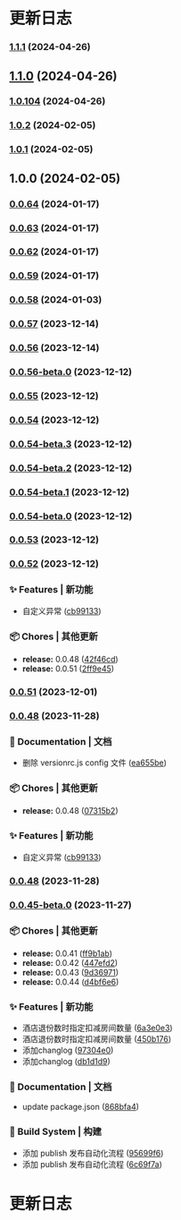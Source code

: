 # 更新日志 


### [1.1.1](https://github.com/snowmountain-top/user-cli-nodejs/compare/v1.1.0...v1.1.1) (2024-04-26)

## [1.1.0](https://github.com/snowmountain-top/user-cli-nodejs/compare/v1.0.104...v1.1.0) (2024-04-26)

### [1.0.104](https://github.com/snowmountain-top/user-cli-nodejs/compare/v1.0.16...v1.0.104) (2024-04-26)

### [1.0.2](https://github.com/snowmountain-top/user-cli-nodejs/compare/v1.0.1...v1.0.2) (2024-02-05)

### [1.0.1](https://github.com/snowmountain-top/user-cli-nodejs/compare/v1.0.0...v1.0.1) (2024-02-05)

## 1.0.0 (2024-02-05)

### [0.0.64](https://github.com/snowmountain-top/ros-cli-nodejs/compare/v0.0.63...v0.0.64) (2024-01-17)

### [0.0.63](https://github.com/snowmountain-top/ros-cli-nodejs/compare/v0.0.62...v0.0.63) (2024-01-17)

### [0.0.62](https://github.com/snowmountain-top/ros-cli-nodejs/compare/v0.0.61...v0.0.62) (2024-01-17)

### [0.0.59](https://github.com/snowmountain-top/ros-cli-nodejs/compare/v0.0.58...v0.0.59) (2024-01-17)

### [0.0.58](https://github.com/snowmountain-top/ros-cli-nodejs/compare/v0.0.57...v0.0.58) (2024-01-03)

### [0.0.57](https://github.com/snowmountain-top/ros-cli-nodejs/compare/v0.0.56...v0.0.57) (2023-12-14)

### [0.0.56](https://github.com/snowmountain-top/ros-cli-nodejs/compare/v0.0.56-beta.0...v0.0.56) (2023-12-14)

### [0.0.56-beta.0](https://github.com/snowmountain-top/ros-cli-nodejs/compare/v0.0.55...v0.0.56-beta.0) (2023-12-12)

### [0.0.55](https://github.com/snowmountain-top/ros-cli-nodejs/compare/v0.0.54...v0.0.55) (2023-12-12)

### [0.0.54](https://github.com/snowmountain-top/ros-cli-nodejs/compare/v0.0.54-beta.3...v0.0.54) (2023-12-12)

### [0.0.54-beta.3](https://github.com/snowmountain-top/ros-cli-nodejs/compare/v0.0.54-beta.2...v0.0.54-beta.3) (2023-12-12)

### [0.0.54-beta.2](https://github.com/snowmountain-top/ros-cli-nodejs/compare/v0.0.54-beta.1...v0.0.54-beta.2) (2023-12-12)

### [0.0.54-beta.1](https://github.com/snowmountain-top/ros-cli-nodejs/compare/v0.0.54-beta.0...v0.0.54-beta.1) (2023-12-12)

### [0.0.54-beta.0](https://github.com/snowmountain-top/ros-cli-nodejs/compare/v0.0.53...v0.0.54-beta.0) (2023-12-12)

### [0.0.53](https://github.com/snowmountain-top/ros-cli-nodejs/compare/v0.0.52...v0.0.53) (2023-12-12)

### [0.0.52](https://github.com/snowmountain-top/ros-cli-nodejs/compare/v0.0.48...v0.0.52) (2023-12-12)


### ✨ Features | 新功能

* 自定义异常 ([cb99133](https://github.com/snowmountain-top/ros-cli-nodejs/commit/cb991332f9e6cc7301d4f1e5c0d927c9e8da4b37))


### 📦 Chores | 其他更新

* **release:** 0.0.48 ([42f46cd](https://github.com/snowmountain-top/ros-cli-nodejs/commit/42f46cd7ee40552fa4a78499e42de529601ed776))
* **release:** 0.0.51 ([2ff9e45](https://github.com/snowmountain-top/ros-cli-nodejs/commit/2ff9e458a75a355a53a883af826d0b5b1797b531))

### [0.0.51](https://github.com/snowmountain-top/ros-cli-nodejs/compare/v0.0.50...v0.0.51) (2023-12-01)

### [0.0.48](https://github.com/snowmountain-top/ros-cli-nodejs/compare/v0.0.45-beta.0...v0.0.48) (2023-11-28)


### 📝 Documentation | 文档

* 删除 versionrc.js config 文件 ([ea655be](https://github.com/snowmountain-top/ros-cli-nodejs/commit/ea655be5d8cc349fe19a37af1d3615b2f8dbbf9e))


### 📦 Chores | 其他更新

* **release:** 0.0.48 ([07315b2](https://github.com/snowmountain-top/ros-cli-nodejs/commit/07315b203792c54a271514526f37fe8769781ee8))


### ✨ Features | 新功能

* 自定义异常 ([cb99133](https://github.com/snowmountain-top/ros-cli-nodejs/commit/cb991332f9e6cc7301d4f1e5c0d927c9e8da4b37))

### [0.0.48](https://github.com/snowmountain-top/ros-cli-nodejs/compare/v0.0.47...v0.0.48) (2023-11-28)

### [0.0.45-beta.0](https://github.com/snowmountain-top/ros-cli-nodejs/compare/v0.0.42-beta.0...v0.0.45-beta.0) (2023-11-27)


### 📦 Chores | 其他更新

* **release:** 0.0.41 ([ff9b1ab](https://github.com/snowmountain-top/ros-cli-nodejs/commit/ff9b1ab960a9a156e8f0fe56be0550155f6b2b8d))
* **release:** 0.0.42 ([447efd2](https://github.com/snowmountain-top/ros-cli-nodejs/commit/447efd2faf01bfb32370aaec9f5c332139a5dcdb))
* **release:** 0.0.43 ([9d36971](https://github.com/snowmountain-top/ros-cli-nodejs/commit/9d3697157f9155a8724ebd06ed14189cbc8cf7b4))
* **release:** 0.0.44 ([d4bf6e6](https://github.com/snowmountain-top/ros-cli-nodejs/commit/d4bf6e6bcba033b4bb2dcc6249a512d230c523b2))


### ✨ Features | 新功能

*  酒店退份数时指定扣减房间数量 ([6a3e0e3](https://github.com/snowmountain-top/ros-cli-nodejs/commit/6a3e0e33d3dbd08120825c07f5dcb0dd495ba026))
*  酒店退份数时指定扣减房间数量 ([450b176](https://github.com/snowmountain-top/ros-cli-nodejs/commit/450b17675c8c955ddb689552d7736be751df67fa))
* 添加changlog ([97304e0](https://github.com/snowmountain-top/ros-cli-nodejs/commit/97304e0744b45f3a9d2d45d67460df9b1af82a0e))
* 添加changlog ([db1d1d9](https://github.com/snowmountain-top/ros-cli-nodejs/commit/db1d1d9d305e72f5bf9fcadf2571df4948d8da7c))


### 📝 Documentation | 文档

* update package.json ([868bfa4](https://github.com/snowmountain-top/ros-cli-nodejs/commit/868bfa4b216612c72afd1fed4f815d3300c4a141))


### 👷‍ Build System | 构建

* 添加 publish 发布自动化流程 ([95699f6](https://github.com/snowmountain-top/ros-cli-nodejs/commit/95699f65370b6e1f01beec4d31e867d71952c685))
* 添加 publish 发布自动化流程 ([6c69f7a](https://github.com/snowmountain-top/ros-cli-nodejs/commit/6c69f7a19ef7e14a3c68004766c23ebd107fbb6e))

# 更新日志 
